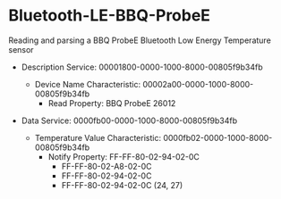 # Bluetooth-LE-BBQ-ProbeE
Reading and parsing a BBQ ProbeE Bluetooth Low Energy Temperature sensor

- Description Service: 00001800-0000-1000-8000-00805f9b34fb
  - Device Name Characteristic:  00002a00-0000-1000-8000-00805f9b34fb
    - Read Property: BBQ ProbeE 26012
  

- Data Service: 0000fb00-0000-1000-8000-00805f9b34fb
  - Temperature Value Characteristic: 0000fb02-0000-1000-8000-00805f9b34fb
    - Notify Property: FF-FF-80-02-94-02-0C
      - FF-FF-80-02-A8-02-0C
      - FF-FF-80-02-94-02-0C
      - FF-FF-80-02-94-02-0C (24, 27)
